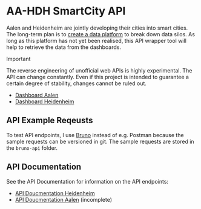# AA-HDH SmartCity API

Aalen and Heidenheim are jointly developing their cities into smart cities. The long-term plan is to [create a data platform](https://www.aahdhgemeinsamdigital.de/massnahmen/massnahme-5) to break down data silos. As long as this platform has not yet been realised, this API wrapper tool will help to retrieve the data from the dashboards. 

> [!IMPORTANT]
> The reverse engineering of unofficial web APIs is highly experimental. The API can change constantly. Even if this project is intended to guarantee a certain degree of stability, changes cannot be ruled out.

- [Dashboard Aalen](https://aalen-dashboard.de/)
- [Dashboard Heidenheim](https://staging.dashboard.heidenheim.de/)

## API Example Reqeusts

To test API endpoints, I use [Bruno](https://github.com/usebruno/bruno) instead of e.g. Postman because the sample requests can be versioned in git. The sample requests are stored in the `bruno-api` folder.

## API Documentation

See the API Documentation for information on the API endpoints:

- [API Doucmentation Heidenheim](HDH-API-Documentation.md)
- [API Doucmentation Aalen](AA-API-Documentation.md) (incomplete)
